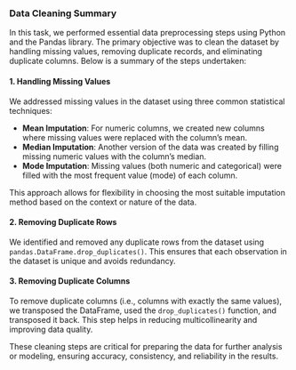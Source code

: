 

### **Data Cleaning Summary**

In this task, we performed essential data preprocessing steps using Python and the Pandas library. The primary objective was to clean the dataset by handling missing values, removing duplicate records, and eliminating duplicate columns. Below is a summary of the steps undertaken:

#### **1. Handling Missing Values**

We addressed missing values in the dataset using three common statistical techniques:

* **Mean Imputation**: For numeric columns, we created new columns where missing values were replaced with the column’s mean.
* **Median Imputation**: Another version of the data was created by filling missing numeric values with the column’s median.
* **Mode Imputation**: Missing values (both numeric and categorical) were filled with the most frequent value (mode) of each column.

This approach allows for flexibility in choosing the most suitable imputation method based on the context or nature of the data.

#### **2. Removing Duplicate Rows**

We identified and removed any duplicate rows from the dataset using `pandas.DataFrame.drop_duplicates()`. This ensures that each observation in the dataset is unique and avoids redundancy.

#### **3. Removing Duplicate Columns**

To remove duplicate columns (i.e., columns with exactly the same values), we transposed the DataFrame, used the `drop_duplicates()` function, and transposed it back. This step helps in reducing multicollinearity and improving data quality.


These cleaning steps are critical for preparing the data for further analysis or modeling, ensuring accuracy, consistency, and reliability in the results. 
